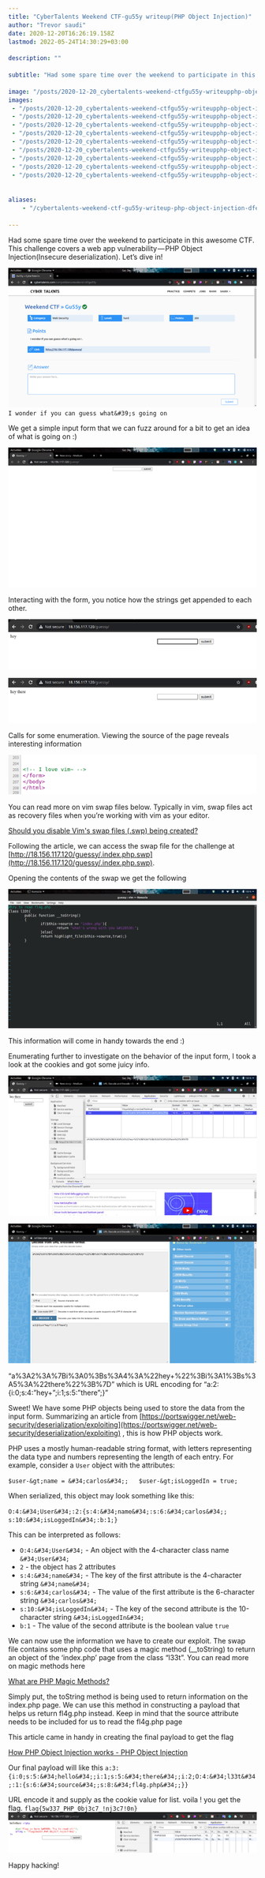```yaml
---
title: "CyberTalents Weekend CTF-gu55y writeup(PHP Object Injection)"
author: "Trevor saudi"
date: 2020-12-20T16:26:19.158Z
lastmod: 2022-05-24T14:30:29+03:00

description: ""

subtitle: "Had some spare time over the weekend to participate in this awesome CTF. This challenge covers a web app vulnerability — PHP Object…"

image: "/posts/2020-12-20_cybertalents-weekend-ctfgu55y-writeupphp-object-injection/images/1.png" 
images:
 - "/posts/2020-12-20_cybertalents-weekend-ctfgu55y-writeupphp-object-injection/images/1.png"
 - "/posts/2020-12-20_cybertalents-weekend-ctfgu55y-writeupphp-object-injection/images/2.png"
 - "/posts/2020-12-20_cybertalents-weekend-ctfgu55y-writeupphp-object-injection/images/3.png"
 - "/posts/2020-12-20_cybertalents-weekend-ctfgu55y-writeupphp-object-injection/images/4.png"
 - "/posts/2020-12-20_cybertalents-weekend-ctfgu55y-writeupphp-object-injection/images/5.png"
 - "/posts/2020-12-20_cybertalents-weekend-ctfgu55y-writeupphp-object-injection/images/6.png"
 - "/posts/2020-12-20_cybertalents-weekend-ctfgu55y-writeupphp-object-injection/images/7.png"
 - "/posts/2020-12-20_cybertalents-weekend-ctfgu55y-writeupphp-object-injection/images/8.png"
 - "/posts/2020-12-20_cybertalents-weekend-ctfgu55y-writeupphp-object-injection/images/9.png"


aliases:
    - "/cybertalents-weekend-ctf-gu55y-writeup-php-object-injection-dfe173d9f446"

---
```


Had some spare time over the weekend to participate in this awesome CTF. This challenge covers a web app vulnerability — PHP Object Injection(Insecure deserialization). Let’s dive in!

![image](/posts/2020-12-20_cybertalents-weekend-ctfgu55y-writeupphp-object-injection/images/1.png#layoutTextWidth)
`I wonder if you can guess what&#39;s going on`

We get a simple input form that we can fuzz around for a bit to get an idea of what is going on :)

![image](/posts/2020-12-20_cybertalents-weekend-ctfgu55y-writeupphp-object-injection/images/2.png#layoutTextWidth)


Interacting with the form, you notice how the strings get appended to each other.

![image](/posts/2020-12-20_cybertalents-weekend-ctfgu55y-writeupphp-object-injection/images/3.png#layoutTextWidth)

![image](/posts/2020-12-20_cybertalents-weekend-ctfgu55y-writeupphp-object-injection/images/4.png#layoutTextWidth)


Calls for some enumeration. Viewing the source of the page reveals interesting information

![image](/posts/2020-12-20_cybertalents-weekend-ctfgu55y-writeupphp-object-injection/images/5.png#layoutTextWidth)


You can read more on vim swap files below. Typically in vim, swap files act as recovery files when you’re working with vim as your editor.

[Should you disable Vim&#39;s swap files (.swp) being created?](https://webdevetc.com/blog/should-you-disable-vims-swap-files-swp-being-created/)


Following the article, we can access the swap file for the challenge at [http://18.156.117.120/guessy/.index.php.swp](http://18.156.117.120/guessy/.index.php.swp).

Opening the contents of the swap we get the following

![image](/posts/2020-12-20_cybertalents-weekend-ctfgu55y-writeupphp-object-injection/images/6.png#layoutTextWidth)


This information will come in handy towards the end :)

Enumerating further to investigate on the behavior of the input form, I took a look at the cookies and got some juicy info.

![image](/posts/2020-12-20_cybertalents-weekend-ctfgu55y-writeupphp-object-injection/images/7.png#layoutTextWidth)

![image](/posts/2020-12-20_cybertalents-weekend-ctfgu55y-writeupphp-object-injection/images/8.png#layoutTextWidth)


“a%3A2%3A%7Bi%3A0%3Bs%3A4%3A%22hey+%22%3Bi%3A1%3Bs%3A5%3A%22there%22%3B%7D” which is URL encoding for “a:2:{i:0;s:4:”hey+”;i:1;s:5:”there”;}”

Sweet! We have some PHP objects being used to store the data from the input form. Summarizing an article from [https://portswigger.net/web-security/deserialization/exploiting](https://portswigger.net/web-security/deserialization/exploiting) , this is how PHP objects work.

PHP uses a mostly human-readable string format, with letters representing the data type and numbers representing the length of each entry. For example, consider a `User` object with the attributes:

`$user-&gt;name = &#34;carlos&#34;;  
$user-&gt;isLoggedIn = true;`

When serialized, this object may look something like this:

`O:4:&#34;User&#34;:2:{s:4:&#34;name&#34;:s:6:&#34;carlos&#34;; s:10:&#34;isLoggedIn&#34;:b:1;}`

This can be interpreted as follows:

*   `O:4:&#34;User&#34;` - An object with the 4-character class name `&#34;User&#34;`
*   `2` - the object has 2 attributes
*   `s:4:&#34;name&#34;` - The key of the first attribute is the 4-character string `&#34;name&#34;`
*   `s:6:&#34;carlos&#34;` - The value of the first attribute is the 6-character string `&#34;carlos&#34;`
*   `s:10:&#34;isLoggedIn&#34;` - The key of the second attribute is the 10-character string `&#34;isLoggedIn&#34;`
*   `b:1` - The value of the second attribute is the boolean value `true`

We can now use the information we have to create our exploit. The swap file contains some php code that uses a magic method (__toString) to return an object of the ‘index.php’ page from the class “l33t”. You can read more on magic methods here

[What are PHP Magic Methods?](https://culttt.com/2014/04/16/php-magic-methods/)


Simply put, the toString method is being used to return information on the index.php page. We can use this method in constructing a payload that helps us return fl4g.php instead. Keep in mind that the source attribute needs to be included for us to read the fl4g.php page

This article came in handy in creating the final payload to get the flag

[How PHP Object Injection works - PHP Object Injection](https://www.tarlogic.com/en/blog/how-php-object-injection-works-php-object-injection/)


Our final payload will like this
`a:3:{i:0;s:5:&#34;hello&#34;;i:1;s:5:&#34;there&#34;;i:2;O:4:&#34;l33t&#34;:1:{s:6:&#34;source&#34;;s:8:&#34;fl4g.php&#34;;}}`

URL encode it and supply as the cookie value for list. voila ! you get the flag.
`flag{5w337_PHP_0bj3c7_!nj3c7!0n}`
![image](/posts/2020-12-20_cybertalents-weekend-ctfgu55y-writeupphp-object-injection/images/9.png#layoutTextWidth)


Happy hacking!
